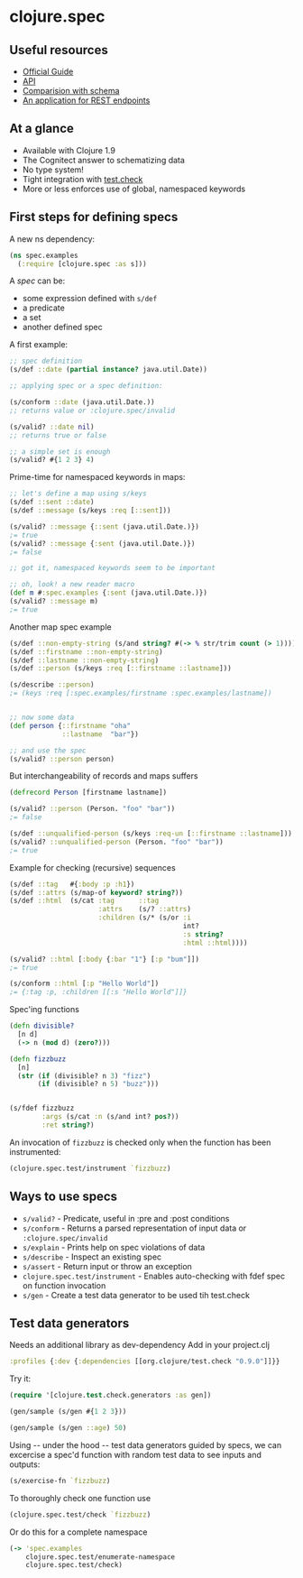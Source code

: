 # clojure.spec

## Useful resources

* [Official Guide](http://clojure.org/guides/spec)
* [API](http://clojure.github.io/clojure/branch-master/clojure.spec-api.html)
* [Comparision with schema](http://www.lispcast.com/clojure.spec-vs-schema)
* [An application for REST endpoints](https://www.bevuta.com/en/blog/declaratively-parse-query-params-using-clojure-spec/)


## At a glance

* Available with Clojure 1.9
* The Cognitect answer to schematizing data
* No type system!
* Tight integration with [test.check](https://github.com/clojure/test.check)
* More or less enforces use of global, namespaced keywords


## First steps for defining specs

A new ns dependency:

```clojure
(ns spec.examples
  (:require [clojure.spec :as s]))
```

A *spec* can be:
* some expression defined with `s/def`
* a predicate
* a set
* another defined spec


A first example:

```clojure
;; spec definition
(s/def ::date (partial instance? java.util.Date))

;; applying spec or a spec definition:

(s/conform ::date (java.util.Date.))
;; returns value or :clojure.spec/invalid

(s/valid? ::date nil)
;; returns true or false

;; a simple set is enough
(s/valid? #{1 2 3} 4)

```

Prime-time for namespaced keywords in maps:

```clojure
;; let's define a map using s/keys
(s/def ::sent ::date)
(s/def ::message (s/keys :req [::sent]))

(s/valid? ::message {::sent (java.util.Date.)})
;= true
(s/valid? ::message {:sent (java.util.Date.)})
;= false

;; got it, namespaced keywords seem to be important

;; oh, look! a new reader macro
(def m #:spec.examples {:sent (java.util.Date.)})
(s/valid? ::message m)
;= true
```

Another map spec example

```clojure
(s/def ::non-empty-string (s/and string? #(-> % str/trim count (> 1))))
(s/def ::firstname ::non-empty-string)
(s/def ::lastname ::non-empty-string)
(s/def ::person (s/keys :req [::firstname ::lastname]))

(s/describe ::person)
;= (keys :req [:spec.examples/firstname :spec.examples/lastname])


;; now some data
(def person {::firstname "oha"
             ::lastname  "bar"})

;; and use the spec
(s/valid? ::person person)
```

But interchangeability of records and maps suffers

```clojure
(defrecord Person [firstname lastname])

(s/valid? ::person (Person. "foo" "bar"))
;= false

(s/def ::unqualified-person (s/keys :req-un [::firstname ::lastname]))
(s/valid? ::unqualified-person (Person. "foo" "bar"))
;= true
```

Example for checking (recursive) sequences

```clojure
(s/def ::tag   #{:body :p :h1})
(s/def ::attrs (s/map-of keyword? string?))
(s/def ::html  (s/cat :tag      ::tag
                      :attrs    (s/? ::attrs)
                      :children (s/* (s/or :i
                                           int?
                                           :s string?
                                           :html ::html))))

(s/valid? ::html [:body {:bar "1"} [:p "bum"]])
;= true

(s/conform ::html [:p "Hello World"])
;= {:tag :p, :children [[:s "Hello World"]]}
```

Spec'ing functions

```clojure
(defn divisible?
  [n d]
  (-> n (mod d) (zero?)))

(defn fizzbuzz
  [n]
  (str (if (divisible? n 3) "fizz")
       (if (divisible? n 5) "buzz")))


(s/fdef fizzbuzz
        :args (s/cat :n (s/and int? pos?))
        :ret string?)
```

An invocation of `fizzbuzz` is checked only when the function has been instrumented:

```clojure
(clojure.spec.test/instrument `fizzbuzz)
```


## Ways to use specs

* `s/valid?` - Predicate, useful in :pre and :post conditions
* `s/conform` - Returns a parsed representation of input data or `:clojure.spec/invalid`
* `s/explain` - Prints help on spec violations of data
* `s/describe` - Inspect an existing spec
* `s/assert` - Return input or throw an exception
* `clojure.spec.test/instrument` - Enables auto-checking with fdef spec on function invocation
* `s/gen` - Create a test data generator to be used tih test.check


## Test data generators

Needs an additional library as dev-dependency
Add in your project.clj

```clojure
:profiles {:dev {:dependencies [[org.clojure/test.check "0.9.0"]]}}
```

Try it:

```clojure
(require '[clojure.test.check.generators :as gen])

(gen/sample (s/gen #{1 2 3}))

(gen/sample (s/gen ::age) 50)
```

Using -- under the hood -- test data generators guided by specs, we
can excercise a spec'd function with random test data to see inputs and outputs:

```clojure
(s/exercise-fn `fizzbuzz)
```

To thoroughly check one function use

```clojure
(clojure.spec.test/check `fizzbuzz)
```

Or do this for a complete namespace

```clojure
(-> 'spec.examples
    clojure.spec.test/enumerate-namespace
    clojure.spec.test/check)
```
